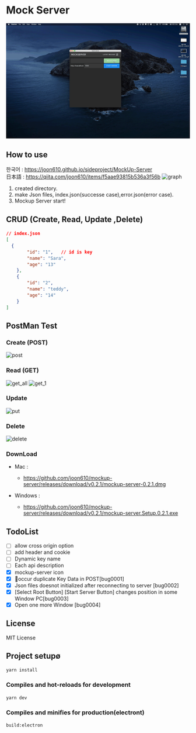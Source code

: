 # Mock Server 

![mock-manual](https://github.com/joon610/readMEImg/blob/master/mock-server/mock-manual.gif)

## How to use
한국어 : <https://joon610.github.io/sideproject/MockUp-Server> <br>
日本語 : <https://qiita.com/joon610/items/f5aae93815b536a3f56b>
<img src="https://joon610.github.io/assets/images/mockupServer/graph.png" alt="graph">

1. created directory.
2. make Json files, index.json(successe case),error.json(error case).
3. Mockup Server start! 

## CRUD (Create, Read, Update ,Delete)
``` Json
// index.json
[
  {
        "id": "1",   // id is key
        "name": "Sara",
        "age": "13"
    },
    {
        "id": "2",
        "name": "teddy",
        "age": "14"
    }   
]
```

## PostMan Test
### Create (POST)    
<img src="https://joon610.github.io/assets/images/mockupServer/post.png" alt="post">


### Read (GET)
<img src="https://joon610.github.io/assets/images/mockupServer/get_all.png" alt="get_all">
<img src="https://joon610.github.io/assets/images/mockupServer/get_1.png" alt="get_1">

### Update
<img src="https://joon610.github.io/assets/images/mockupServer/put.png" alt="put">

### Delete
<img src="https://joon610.github.io/assets/images/mockupServer/delete.png" alt="delete">

### DownLoad
- Mac : 
  - <https://github.com/joon610/mockup-server/releases/download/v0.2.1/mockup-server-0.2.1.dmg>

- Windows :
  - <https://github.com/joon610/mockup-server/releases/download/v0.2.1/mockup-server.Setup.0.2.1.exe>

## TodoList 
- [ ] allow cross origin option
- [ ] add header and cookie
- [ ] Dynamic key name 
- [ ] Each api description
- [x] mockup-server icon
- [X] occur duplicate Key Data in POST[bug0001]
- [X] Json files doesnot initialized after reconnecting to server [bug0002]
- [x] [Select Root Button] [Start Server Button] changes position in some Window PC[bug0003]
- [X] Open one more Window [bug0004]
## License
MIT License

## Project setupø
```
yarn install
```

### Compiles and hot-reloads for development
```
yarn dev
```

### Compiles and minifies for production(electront)
```
build:electron
```

